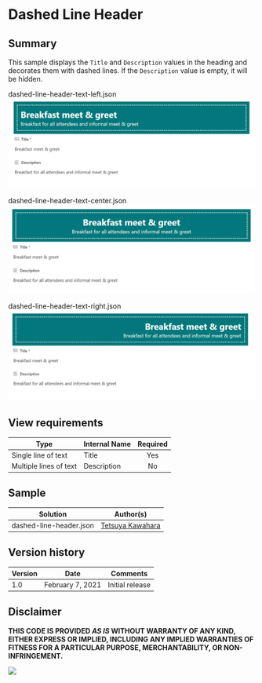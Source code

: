 # Dashed Line Header

## Summary
This sample displays the `Title` and `Description` values in the heading and decorates them with dashed lines. If the `Description` value is empty, it will be hidden.

dashed-line-header-text-left.json
![screenshot of the sample](./assets/screenshot_text-left.png)

dashed-line-header-text-center.json
![screenshot of the sample](./assets/screenshot_text-center.png)

dashed-line-header-text-right.json
![screenshot of the sample](./assets/screenshot_text-right.png)

## View requirements

|Type                   |Internal Name|Required|
|-----------------------|-------------|:------:|
|Single line of text    |Title        |Yes     |
|Multiple lines of text |Description  |No      |

## Sample

Solution                |Author(s)
------------------------|---------------------------
dashed-line-header.json |[Tetsuya Kawahara](https://twitter.com/techan_k)

## Version history

Version |Date              |Comments
--------|------------------|--------
1.0     |February 7, 2021  |Initial release

## Disclaimer
**THIS CODE IS PROVIDED *AS IS* WITHOUT WARRANTY OF ANY KIND, EITHER EXPRESS OR IMPLIED, INCLUDING ANY IMPLIED WARRANTIES OF FITNESS FOR A PARTICULAR PURPOSE, MERCHANTABILITY, OR NON-INFRINGEMENT.**

<img src="https://pnptelemetry.azurewebsites.net/sp-dev-list-formatting/form-samples/dashed-line-header" />
